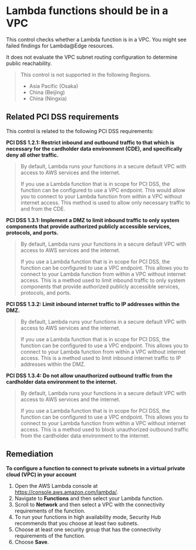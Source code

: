 # Lambda functions should be in a VPC

This control checks whether a Lambda function is in a VPC. You might see failed findings for Lambda@Edge resources.

It does not evaluate the VPC subnet routing configuration to determine public reachability.

> This control is not supported in the following Regions.
> 
> * Asia Pacific (Osaka)
> * China (Beijing)
> * China (Ningxia)

## Related PCI DSS requirements

This control is related to the following PCI DSS requirements:

**PCI DSS 1.2.1: Restrict inbound and outbound traffic to that which is necessary for the cardholder data environment (CDE), and specifically deny all other traffic.**

> By default, Lambda runs your functions in a secure default VPC with access to AWS services and the internet.
>
> If you use a Lambda function that is in scope for PCI DSS, the function can be configured to use a VPC endpoint. This would allow you to connect to your Lambda function from within a VPC without internet access. This method is used to allow only necessary traffic to and from the CDE.

**PCI DSS 1.3.1: Implement a DMZ to limit inbound traffic to only system components that provide authorized publicly accessible services, protocols, and ports.**

> By default, Lambda runs your functions in a secure default VPC with access to AWS services and the internet.
>
> If you use a Lambda function that is in scope for PCI DSS, the function can be configured to use a VPC endpoint. This allows you to connect to your Lambda function from within a VPC without internet access. This is a method used to limit inbound traffic to only system components that provide authorized publicly accessible services, protocols, and ports.

**PCI DSS 1.3.2: Limit inbound internet traffic to IP addresses within the DMZ.**

> By default, Lambda runs your functions in a secure default VPC with access to AWS services and the internet.
>
> If you use a Lambda function that is in scope for PCI DSS, the function can be configured to use a VPC endpoint. This allows you to connect to your Lambda function from within a VPC without internet access. This is a method used to limit inbound internet traffic to IP addresses within the DMZ.

**PCI DSS 1.3.4: Do not allow unauthorized outbound traffic from the cardholder data environment to the internet.**

> By default, Lambda runs your functions in a secure default VPC with access to AWS services and the internet.
>
> If you use a Lambda function that is in scope for PCI DSS, the function can be configured to use a VPC endpoint. This allows you to connect to your Lambda function from within a VPC without internet access. This is a method used to block unauthorized outbound traffic from the cardholder data environment to the internet.

## Remediation

**To configure a function to connect to private subnets in a virtual private cloud (VPC) in your account**

1. Open the AWS Lambda console at https://console.aws.amazon.com/lambda/.
2. Navigate to **Functions** and then select your Lambda function.
3. Scroll to **Network** and then select a VPC with the connectivity requirements of the function.
4. To run your functions in high availability mode, Security Hub recommends that you choose at least two subnets.
5. Choose at least one security group that has the connectivity requirements of the function.
6. Choose **Save**.
